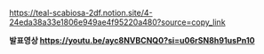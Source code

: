 https://teal-scabiosa-2df.notion.site/4-24eda38a33e1806e949ae4f95220a480?source=copy_link

 <b><b><b><b><b>
 발표영상<b>
https://youtu.be/ayc8NVBCNQ0?si=u06rSN8h91usPn10
